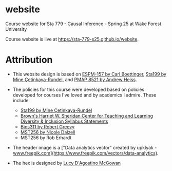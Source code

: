 # website

Course website for Sta 779 - Causal Inference - Spring 25 at Wake Forest University

Course website is live at https://sta-779-s25.github.io/website.

# Attribution

- This website design is based on [ESPM-157 by Carl Boettinger](https://espm-157.carlboettiger.info/), [Sta199 by Mine Çetinkaya-Rundel](http://www2.stat.duke.edu/courses/Spring18/Sta199/), and [PMAP 8521 by Andrew Heiss](https://evalf22.classes.andrewheiss.com).

- The policies for this course were developed based on policies developed for courses I've loved and by academics I admire. These include:
  - [Sta199 by Mine Çetinkaya-Rundel](http://www2.stat.duke.edu/courses/Spring18/Sta199/)
  - [Brown's Harriet W. Sheridan Center for Teaching and Learning Diversity & Inclusion Syllabus Statements](https://www.brown.edu/sheridan/teaching-learning-resources/inclusive-teaching/statements)
  - [Bios311 by Robert Greevy](http://biostat.mc.vanderbilt.edu/wiki/Main/Bios311ClassDetails)
  - [MST256 by Nicole Dalzell](https://sites.google.com/view/mst256/schedule?authuser=0)
  - MST256 by Rob Erhardt 

- The header image is a ["Data analytics vector" created by upklyak - www.freepik.com](https://www.freepik.com/vectors/data-analytics). 
- The hex is designed by [Lucy D'Agostino McGowan](www.lucymcgowan.com)
